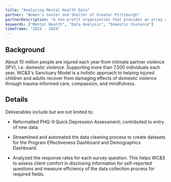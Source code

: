 ```yaml
---
title: "Analyzing Mental Health Data"
partner: "Women's Center and Shelter of Greater Pittsburgh"
partnerDescription: "A non-profit organization that provides an array of services for victims and survivors of domestic violence. Their services include hotline services, support groups, adult individual therapy, children's counseling, various advocacy programs, and emergency shelters."
keywords: ["Mental Health", "Data Analysis", "Domestic Violence"]
timeframe: "2023 - 2024"
---
```


## Background

About 10 million people are injured each year from intimate partner violence (IPV), i.e. domestic violence. Supporting more than 7,500 individuals each year, WC&S's Sanctuary Model is a holistic approach to helping injured children and adults recover from damaging effects of domestic violence through trauma-informed care, compassion, and mindfulness.

## Details

Deliverables include but are not limited to:

- Reformatted PHQ-9 Quick Depression Assessment; contributed to entry of new data.

- Streamlined and automated the data cleaning process to create datasets for the Program Effectiveness Dashboard and Demographics Dashboard.

- Analyzed the response rates for each survey question. This helps WC&S to assess client comfort in disclosing information for self-reported questions and measure efficiency of the data collection process for required fields.
